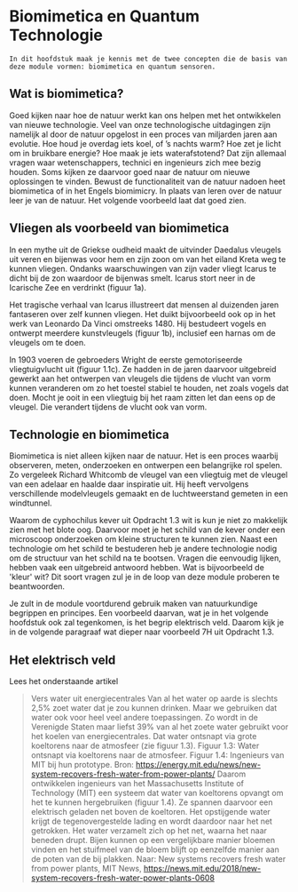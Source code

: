 
# Biomimetica en Quantum Technologie

``` {excercise} Startopdracht
In dit hoofdstuk maak je kennis met de twee concepten die de basis van deze module vormen: biomimetica en quantum sensoren.
```

## Wat is biomimetica?

Goed kijken naar hoe de natuur werkt kan ons helpen met het ontwikkelen van nieuwe technologie. Veel van onze technologische uitdagingen zijn namelijk al door de natuur opgelost in een proces van miljarden jaren aan evolutie. Hoe houd je overdag iets koel, of ’s nachts warm? Hoe zet je licht om in bruikbare energie? Hoe maak je iets waterafstotend? Dat zijn allemaal vragen waar wetenschappers, technici en ingenieurs zich mee bezig houden. Soms kijken ze daarvoor goed naar de natuur om nieuwe oplossingen te vinden.  Bewust de functionaliteit van de natuur nadoen heet biomimetica of in het Engels biomimicry. In plaats van leren over de natuur leer je van de natuur. Het volgende voorbeeld laat dat goed zien.

## Vliegen als voorbeeld van biomimetica

In een mythe uit de Griekse oudheid maakt de uitvinder Daedalus vleugels uit veren en bijenwas voor hem en zijn zoon om van het eiland Kreta weg te kunnen vliegen. Ondanks waarschuwingen van zijn vader vliegt Icarus te dicht bij de zon waardoor de bijenwas smelt. Icarus stort neer in de Icarische Zee en verdrinkt (figuur 1a).

Het tragische verhaal van Icarus illustreert dat mensen al duizenden jaren fantaseren over zelf kunnen vliegen. Het duikt bijvoorbeeld ook op in het werk van Leonardo Da Vinci omstreeks 1480. Hij bestudeert vogels en ontwerpt meerdere kunstvleugels (figuur 1b), inclusief een harnas om de vleugels om te doen.

In 1903 voeren de gebroeders Wright de eerste gemotoriseerde vliegtuigvlucht uit (figuur 1.1c). Ze hadden in de jaren daarvoor uitgebreid gewerkt aan het ontwerpen van vleugels die tijdens de vlucht van vorm kunnen veranderen om zo het toestel stabiel te houden, net zoals vogels dat doen. Mocht je ooit in een vliegtuig bij het raam zitten let dan eens op de vleugel. Die verandert tijdens de vlucht ook van vorm. 

## Technologie en biomimetica

Biomimetica is niet alleen kijken naar de natuur. Het is een proces
waarbij observeren, meten, onderzoeken en ontwerpen een belangrijke rol
spelen. Zo vergeleek Richard Whitcomb de vleugel van een vliegtuig met
de vleugel van een adelaar en haalde daar inspiratie uit. Hij heeft
vervolgens verschillende modelvleugels gemaakt en de luchtweerstand
gemeten in een windtunnel.

Waarom de cyphochilus kever uit Opdracht 1.3 wit is kun je niet zo
makkelijk zien met het blote oog. Daarvoor moet je het schild van de
kever onder een microscoop onderzoeken om kleine structuren te kunnen
zien. Naast een technologie om het schild te bestuderen heb je andere
technologie nodig om de structuur van het schild na te bootsen. Vragen
die eenvoudig lijken, hebben vaak een uitgebreid antwoord hebben. Wat is
bijvoorbeeld de 'kleur' wit? Dit soort vragen zul je in de loop van deze
module proberen te beantwoorden.

Je zult in de module voortdurend gebruik maken van natuurkundige
begrippen en principes. Een voorbeeld daarvan, wat je in het volgende
hoofdstuk ook zal tegenkomen, is het begrip elektrisch veld. Daarom kijk
je in de volgende paragraaf wat dieper naar voorbeeld 7H uit Opdracht
1.3.

## Het elektrisch veld

Lees het onderstaande artikel

> Vers water uit energiecentrales
> Van al het water op aarde is slechts 2,5% zoet water dat je zou kunnen drinken. Maar we gebruiken dat water ook voor heel veel andere toepassingen. Zo wordt in de Verenigde Staten maar liefst 39% van al het zoete water gebruikt voor het koelen van energiecentrales. Dat water ontsnapt via grote koeltorens naar de atmosfeer (zie figuur 1.3).
> Figuur 1.3: Water ontsnapt via koeltorens naar de atmosfeer. 	Figuur 1.4: Ingenieurs van MIT bij hun prototype. Bron: https://energy.mit.edu/news/new-system-recovers-fresh-water-from-power-plants/
> Daarom ontwikkelen ingenieurs van het Massachusetts Institute of Technology (MIT) een systeem dat water van koeltorens opvangt om het te kunnen hergebruiken (figuur 1.4). Ze spannen daarvoor een elektrisch geladen net boven de koeltoren. Het opstijgende water krijgt de tegenovergestelde lading en wordt daardoor naar het net getrokken.  Het water verzamelt zich op het net, waarna het naar beneden drupt. Bijen kunnen op een vergelijkbare manier bloemen vinden en het stuifmeel van de bloem blijft op eenzelfde manier aan de poten van de bij plakken.
> Naar: New systems recovers fresh water from power plants, MIT News, https://news.mit.edu/2018/new-system-recovers-fresh-water-power-plants-0608 
